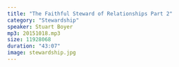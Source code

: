```yaml
---
title: "The Faithful Steward of Relationships Part 2"
category: "Stewardship"
speaker: Stuart Boyer
mp3: 20151018.mp3
size: 11928068
duration: "43:07"
image: stewardship.jpg
---
```

